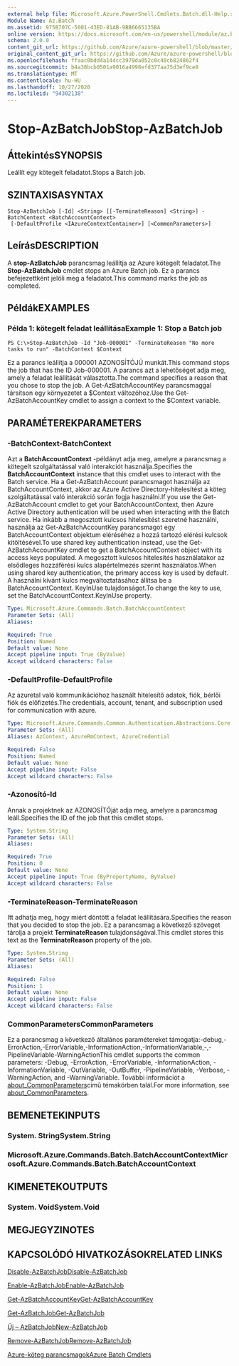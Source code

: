 ```yaml
---
external help file: Microsoft.Azure.PowerShell.Cmdlets.Batch.dll-Help.xml
Module Name: Az.Batch
ms.assetid: 975B707C-5001-43ED-81AB-9BB6665135BA
online version: https://docs.microsoft.com/en-us/powershell/module/az.batch/stop-azbatchjob
schema: 2.0.0
content_git_url: https://github.com/Azure/azure-powershell/blob/master/src/Batch/Batch/help/Stop-AzBatchJob.md
original_content_git_url: https://github.com/Azure/azure-powershell/blob/master/src/Batch/Batch/help/Stop-AzBatchJob.md
ms.openlocfilehash: ffaac0bdd4a144cc3979da052c0c40cb824862f4
ms.sourcegitcommit: b4a38bcb0501a9016a4998efd377aa75d3ef9ce8
ms.translationtype: MT
ms.contentlocale: hu-HU
ms.lasthandoff: 10/27/2020
ms.locfileid: "94302138"
---
```

# <span data-ttu-id="dbd1b-101">Stop-AzBatchJob</span><span class="sxs-lookup"><span data-stu-id="dbd1b-101">Stop-AzBatchJob</span></span>

## <span data-ttu-id="dbd1b-102">Áttekintés</span><span class="sxs-lookup"><span data-stu-id="dbd1b-102">SYNOPSIS</span></span>
<span data-ttu-id="dbd1b-103">Leállít egy kötegelt feladatot.</span><span class="sxs-lookup"><span data-stu-id="dbd1b-103">Stops a Batch job.</span></span>

## <span data-ttu-id="dbd1b-104">SZINTAXISA</span><span class="sxs-lookup"><span data-stu-id="dbd1b-104">SYNTAX</span></span>

```
Stop-AzBatchJob [-Id] <String> [[-TerminateReason] <String>] -BatchContext <BatchAccountContext>
 [-DefaultProfile <IAzureContextContainer>] [<CommonParameters>]
```

## <span data-ttu-id="dbd1b-105">Leírás</span><span class="sxs-lookup"><span data-stu-id="dbd1b-105">DESCRIPTION</span></span>
<span data-ttu-id="dbd1b-106">A **stop-AzBatchJob** parancsmag leállítja az Azure kötegelt feladatot.</span><span class="sxs-lookup"><span data-stu-id="dbd1b-106">The **Stop-AzBatchJob** cmdlet stops an Azure Batch job.</span></span>
<span data-ttu-id="dbd1b-107">Ez a parancs befejezettként jelöli meg a feladatot.</span><span class="sxs-lookup"><span data-stu-id="dbd1b-107">This command marks the job as completed.</span></span>

## <span data-ttu-id="dbd1b-108">Példák</span><span class="sxs-lookup"><span data-stu-id="dbd1b-108">EXAMPLES</span></span>

### <span data-ttu-id="dbd1b-109">Példa 1: kötegelt feladat leállítása</span><span class="sxs-lookup"><span data-stu-id="dbd1b-109">Example 1: Stop a Batch job</span></span>
```
PS C:\>Stop-AzBatchJob -Id "Job-000001" -TerminateReason "No more tasks to run" -BatchContext $Context
```

<span data-ttu-id="dbd1b-110">Ez a parancs leállítja a 000001 AZONOSÍTÓJÚ munkát.</span><span class="sxs-lookup"><span data-stu-id="dbd1b-110">This command stops the job that has the ID Job-000001.</span></span>
<span data-ttu-id="dbd1b-111">A parancs azt a lehetőséget adja meg, amely a feladat leállítását választotta.</span><span class="sxs-lookup"><span data-stu-id="dbd1b-111">The command specifies a reason that you chose to stop the job.</span></span>
<span data-ttu-id="dbd1b-112">A Get-AzBatchAccountKey parancsmaggal társítson egy környezetet a $Context változóhoz.</span><span class="sxs-lookup"><span data-stu-id="dbd1b-112">Use the Get-AzBatchAccountKey cmdlet to assign a context to the $Context variable.</span></span>

## <span data-ttu-id="dbd1b-113">PARAMÉTEREK</span><span class="sxs-lookup"><span data-stu-id="dbd1b-113">PARAMETERS</span></span>

### <span data-ttu-id="dbd1b-114">-BatchContext</span><span class="sxs-lookup"><span data-stu-id="dbd1b-114">-BatchContext</span></span>
<span data-ttu-id="dbd1b-115">Azt a **BatchAccountContext** -példányt adja meg, amelyre a parancsmag a kötegelt szolgáltatással való interakciót használja.</span><span class="sxs-lookup"><span data-stu-id="dbd1b-115">Specifies the **BatchAccountContext** instance that this cmdlet uses to interact with the Batch service.</span></span>
<span data-ttu-id="dbd1b-116">Ha a Get-AzBatchAccount parancsmagot használja az BatchAccountContext, akkor az Azure Active Directory-hitelesítést a köteg szolgáltatással való interakció során fogja használni.</span><span class="sxs-lookup"><span data-stu-id="dbd1b-116">If you use the Get-AzBatchAccount cmdlet to get your BatchAccountContext, then Azure Active Directory authentication will be used when interacting with the Batch service.</span></span> <span data-ttu-id="dbd1b-117">Ha inkább a megosztott kulcsos hitelesítést szeretné használni, használja az Get-AzBatchAccountKey parancsmagot egy BatchAccountContext objektum eléréséhez a hozzá tartozó elérési kulcsok kitöltésével.</span><span class="sxs-lookup"><span data-stu-id="dbd1b-117">To use shared key authentication instead, use the Get-AzBatchAccountKey cmdlet to get a BatchAccountContext object with its access keys populated.</span></span> <span data-ttu-id="dbd1b-118">A megosztott kulcsos hitelesítés használatakor az elsődleges hozzáférési kulcs alapértelmezés szerint használatos.</span><span class="sxs-lookup"><span data-stu-id="dbd1b-118">When using shared key authentication, the primary access key is used by default.</span></span> <span data-ttu-id="dbd1b-119">A használni kívánt kulcs megváltoztatásához állítsa be a BatchAccountContext. KeyInUse tulajdonságot.</span><span class="sxs-lookup"><span data-stu-id="dbd1b-119">To change the key to use, set the BatchAccountContext.KeyInUse property.</span></span>

```yaml
Type: Microsoft.Azure.Commands.Batch.BatchAccountContext
Parameter Sets: (All)
Aliases:

Required: True
Position: Named
Default value: None
Accept pipeline input: True (ByValue)
Accept wildcard characters: False
```

### <span data-ttu-id="dbd1b-120">-DefaultProfile</span><span class="sxs-lookup"><span data-stu-id="dbd1b-120">-DefaultProfile</span></span>
<span data-ttu-id="dbd1b-121">Az azuretal való kommunikációhoz használt hitelesítő adatok, fiók, bérlői fiók és előfizetés.</span><span class="sxs-lookup"><span data-stu-id="dbd1b-121">The credentials, account, tenant, and subscription used for communication with azure.</span></span>

```yaml
Type: Microsoft.Azure.Commands.Common.Authentication.Abstractions.Core.IAzureContextContainer
Parameter Sets: (All)
Aliases: AzContext, AzureRmContext, AzureCredential

Required: False
Position: Named
Default value: None
Accept pipeline input: False
Accept wildcard characters: False
```

### <span data-ttu-id="dbd1b-122">-Azonosító</span><span class="sxs-lookup"><span data-stu-id="dbd1b-122">-Id</span></span>
<span data-ttu-id="dbd1b-123">Annak a projektnek az AZONOSÍTÓját adja meg, amelyre a parancsmag leáll.</span><span class="sxs-lookup"><span data-stu-id="dbd1b-123">Specifies the ID of the job that this cmdlet stops.</span></span>

```yaml
Type: System.String
Parameter Sets: (All)
Aliases:

Required: True
Position: 0
Default value: None
Accept pipeline input: True (ByPropertyName, ByValue)
Accept wildcard characters: False
```

### <span data-ttu-id="dbd1b-124">-TerminateReason</span><span class="sxs-lookup"><span data-stu-id="dbd1b-124">-TerminateReason</span></span>
<span data-ttu-id="dbd1b-125">Itt adhatja meg, hogy miért döntött a feladat leállítására.</span><span class="sxs-lookup"><span data-stu-id="dbd1b-125">Specifies the reason that you decided to stop the job.</span></span>
<span data-ttu-id="dbd1b-126">Ez a parancsmag a következő szöveget tárolja a projekt **TerminateReason** tulajdonságával.</span><span class="sxs-lookup"><span data-stu-id="dbd1b-126">This cmdlet stores this text as the **TerminateReason** property of the job.</span></span>

```yaml
Type: System.String
Parameter Sets: (All)
Aliases:

Required: False
Position: 1
Default value: None
Accept pipeline input: False
Accept wildcard characters: False
```

### <span data-ttu-id="dbd1b-127">CommonParameters</span><span class="sxs-lookup"><span data-stu-id="dbd1b-127">CommonParameters</span></span>
<span data-ttu-id="dbd1b-128">Ez a parancsmag a következő általános paramétereket támogatja:-debug,-ErrorAction,-ErrorVariable,-InformationAction,-InformationVariable,-,-PipelineVariable-WarningAction</span><span class="sxs-lookup"><span data-stu-id="dbd1b-128">This cmdlet supports the common parameters: -Debug, -ErrorAction, -ErrorVariable, -InformationAction, -InformationVariable, -OutVariable, -OutBuffer, -PipelineVariable, -Verbose, -WarningAction, and -WarningVariable.</span></span> <span data-ttu-id="dbd1b-129">További információt a [about_CommonParameters](http://go.microsoft.com/fwlink/?LinkID=113216)című témakörben talál.</span><span class="sxs-lookup"><span data-stu-id="dbd1b-129">For more information, see [about_CommonParameters](http://go.microsoft.com/fwlink/?LinkID=113216).</span></span>

## <span data-ttu-id="dbd1b-130">BEMENETEK</span><span class="sxs-lookup"><span data-stu-id="dbd1b-130">INPUTS</span></span>

### <span data-ttu-id="dbd1b-131">System. String</span><span class="sxs-lookup"><span data-stu-id="dbd1b-131">System.String</span></span>

### <span data-ttu-id="dbd1b-132">Microsoft.Azure.Commands.Batch.BatchAccountContext</span><span class="sxs-lookup"><span data-stu-id="dbd1b-132">Microsoft.Azure.Commands.Batch.BatchAccountContext</span></span>

## <span data-ttu-id="dbd1b-133">KIMENETEK</span><span class="sxs-lookup"><span data-stu-id="dbd1b-133">OUTPUTS</span></span>

### <span data-ttu-id="dbd1b-134">System. Void</span><span class="sxs-lookup"><span data-stu-id="dbd1b-134">System.Void</span></span>

## <span data-ttu-id="dbd1b-135">MEGJEGYZI</span><span class="sxs-lookup"><span data-stu-id="dbd1b-135">NOTES</span></span>

## <span data-ttu-id="dbd1b-136">KAPCSOLÓDÓ HIVATKOZÁSOK</span><span class="sxs-lookup"><span data-stu-id="dbd1b-136">RELATED LINKS</span></span>

[<span data-ttu-id="dbd1b-137">Disable-AzBatchJob</span><span class="sxs-lookup"><span data-stu-id="dbd1b-137">Disable-AzBatchJob</span></span>](./Disable-AzBatchJob.md)

[<span data-ttu-id="dbd1b-138">Enable-AzBatchJob</span><span class="sxs-lookup"><span data-stu-id="dbd1b-138">Enable-AzBatchJob</span></span>](./Enable-AzBatchJob.md)

[<span data-ttu-id="dbd1b-139">Get-AzBatchAccountKey</span><span class="sxs-lookup"><span data-stu-id="dbd1b-139">Get-AzBatchAccountKey</span></span>](./Get-AzBatchAccountKey.md)

[<span data-ttu-id="dbd1b-140">Get-AzBatchJob</span><span class="sxs-lookup"><span data-stu-id="dbd1b-140">Get-AzBatchJob</span></span>](./Get-AzBatchJob.md)

[<span data-ttu-id="dbd1b-141">Új – AzBatchJob</span><span class="sxs-lookup"><span data-stu-id="dbd1b-141">New-AzBatchJob</span></span>](./New-AzBatchJob.md)

[<span data-ttu-id="dbd1b-142">Remove-AzBatchJob</span><span class="sxs-lookup"><span data-stu-id="dbd1b-142">Remove-AzBatchJob</span></span>](./Remove-AzBatchJob.md)

[<span data-ttu-id="dbd1b-143">Azure-köteg parancsmagok</span><span class="sxs-lookup"><span data-stu-id="dbd1b-143">Azure Batch Cmdlets</span></span>](/powershell/module/Az.Batch/)
